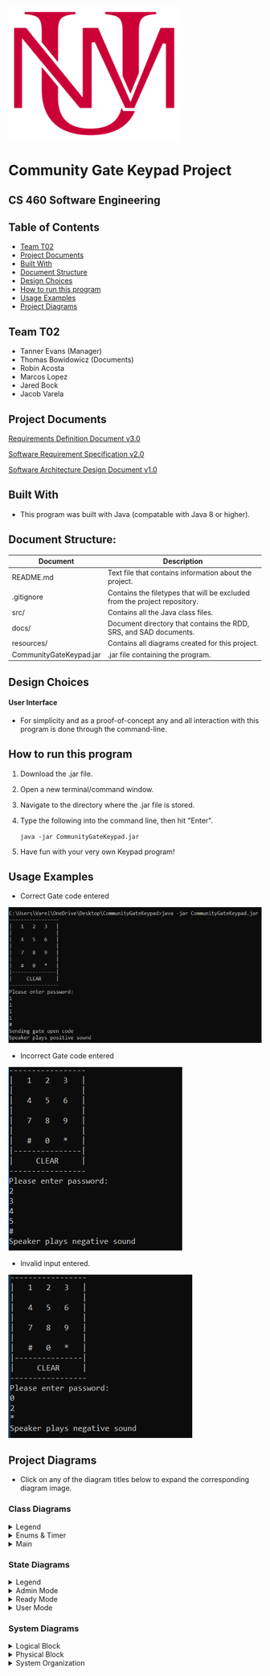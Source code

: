 <!-- PROJECT LOGO -->
![UNM-Logo](resources/unmLogo.png)

# Community Gate Keypad Project
## CS 460 Software Engineering

<!-- TABLE OF CONTENTS -->
## Table of Contents

* [Team T02](#team-t02)
* [Project Documents](#project-documents)
* [Built With](#built-with)
* [Document Structure](#document-structure)
* [Design Choices](#design-choices)
* [How to run this program](#how-to-run-this-program)
* [Usage Examples](#usage-examples)
* [Project Diagrams](#project-diagrams)


<!-- Team T02 -->
## Team T02
* Tanner Evans (Manager)
* Thomas Bowidowicz (Documents)
* Robin Acosta
* Marcos Lopez
* Jared Bock
* Jacob Varela

<!-- PROJECT Documents -->
## Project Documents

[Requirements Definition Document v3.0](https://github.com/tannerjevans/portfolio/blob/main/Community%20Gate%20Keypad/CommunityGateKeypad/docs/T02%20RDD%20v3.0.pdf)

[Software Requirement Specification v2.0](https://github.com/tannerjevans/portfolio/blob/main/Community%20Gate%20Keypad/CommunityGateKeypad/docs/T02%20SRS%20v2.0.pdf)

[Software Architecture Design Document v1.0](https://github.com/tannerjevans/portfolio/blob/main/Community%20Gate%20Keypad/CommunityGateKeypad/docs/T02%20SAD%20v1.0.pdf)

<!-- BUILT WITH -->
## Built With
* This program was built with Java (compatable with Java 8 or higher).

<!-- DOCUMENT STRUCTURE -->
## Document Structure:
Document                 | Description
--------------------     | --------------------
README.md                | Text file that contains information about the project.
.gitignore               | Contains the filetypes that will be excluded from the project repository.
 src/                    | Contains all the Java class files.
 docs/                   | Document directory that contains the RDD, SRS, and SAD documents.
 resources/              | Contains all diagrams created for this project. 
 CommunityGateKeypad.jar | .jar file containing the program.



<!-- Design Choices -->
## Design Choices
#### User Interface
* For simplicity and as a proof-of-concept any and all interaction with this program is done through the command-line.

<!-- HOW TO RUN -->
## How to run this program
  1. Download the .jar file.
  2. Open a new terminal/command window.
  3. Navigate to the directory where the .jar file is stored.
  4. Type the following into the command line, then hit "Enter".

        `java -jar CommunityGateKeypad.jar`

  5. Have fun with your very own Keypad program!  

<!-- USAGE EXAMPLES -->
## Usage Examples

* Correct Gate code entered

![HomeScreen](resources/example1.png)

* Incorrect Gate code entered

![HomeScreen](resources/example2.png)

* Invalid input entered.

![HomeScreen](resources/example3.png)

<!-- Project Diagrams -->
## Project Diagrams
*  Click on any of the diagram titles below to expand the corresponding diagram image. 

### Class Diagrams

<!--Legend Diagram -->
<details>
<summary>Legend </summary>

![Legend2-Diagram](resources/Class-Diagrams/Class-Diagram-Legend2.png)
![Legend-Diagram](resources/Class-Diagrams/Class-Diagram-Legend.png)
![Legend3-Diagram](resources/Class-Diagrams/Class-Diagram-Legend3.png)
</details>

<!--Enums & Timer Diagram -->
<details>
<summary>Enums & Timer </summary>

![Enums-&-Timer-Diagram](resources/Class-Diagrams/Class-Diagram-enums-&-timer.png)
</details>

<!--Main Diagram -->
<details>
<summary>Main </summary>

![Main-Diagram](resources/Class-Diagrams/Class-Diagram-Main.png)
</details>




### State Diagrams

<!--Legend Diagram -->
<details>
<summary>Legend </summary>

![Legend-Diagram](resources/State-Diagrams/State-diagram-Legend.png)
</details>

<!--Admin Mode Diagram -->
<details>
<summary>Admin Mode</summary>

![Admin-Mode](resources/State-Diagrams/State-diagram-Admin-Mode.png)
</details>

<!--Ready Mode Diagram -->
<details>
<summary>Ready Mode</summary>

![Ready-Mode](resources/State-Diagrams/State-diagram-Ready-Mode.png)
</details>

<!--User Mode Diagram -->
<details>
<summary>User Mode</summary>

![User-Mode](resources/State-Diagrams/State-diagram-User-Mode.png)
</details>



### System Diagrams

<!--Logical Diagram -->
<details>
<summary>Logical Block</summary>

![Logical-Block-Diagram](resources/System-Diagrams/Logical-Diagram.png)
</details>

<!--Physical Block Diagram -->
<details>
<summary>Physical Block</summary>

![Physical-Block-Diagram](resources/System-Diagrams/Physical-Block-Diagram.png)
</details>

<!--System Organization Diagram -->
<details>
<summary>System Organization</summary>

![System-Organization-Block-Diagram](resources/System-Diagrams/System-Organization-Diagram.png)
</details>
